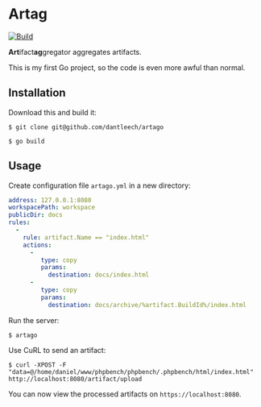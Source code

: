Artag
=====

[![Build](https://github.com/dantleech/artago/actions/workflows/go.yml/badge.svg)](https://github.com/dantleech/artago/actions/workflows/go.yml)

**Art**ifact**ag**gregator aggregates artifacts.

This is my first Go project, so the code is even more awful than normal.

Installation
------------

Download this and build it:

```
$ git clone git@github.com/dantleech/artago
```

```
$ go build
```

Usage
-----

Create configuration file `artago.yml` in a new directory:

```yaml
address: 127.0.0.1:8080
workspacePath: workspace
publicDir: docs
rules:
  -
    rule: artifact.Name == "index.html"
    actions:
      -
         type: copy
         params:
           destination: docs/index.html
      -
         type: copy
         params:
           destination: docs/archive/%artifact.BuildId%/index.html
```

Run the server:

```
$ artago
```

Use CuRL to send an artifact:

```
$ curl -XPOST -F "data=@/home/daniel/www/phpbench/phpbench/.phpbench/html/index.html" http://localhost:8080/artifact/upload
```

You can now view the processed artifacts on `https://localhost:8080`.
